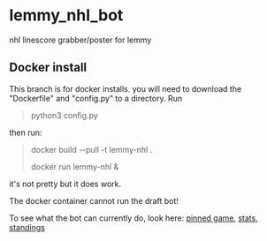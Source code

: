 # lemmy_nhl_bot
nhl linescore grabber/poster for lemmy

## Docker install
This branch is for docker installs. you will need to download the "Dockerfile" and "config.py" to a directory.
Run 
> python3 config.py

then run:
> docker build --pull -t lemmy-nhl .
>
> docker run lemmy-nhl &

it's not pretty but it does work.

The docker container cannot run the draft bot!

To see what the bot can currently do, look here: [pinned game](https://enterprise.lemmy.ml/post/417088), [stats](https://enterprise.lemmy.ml/post/417090), [standings](https://enterprise.lemmy.ml/post/417089)
